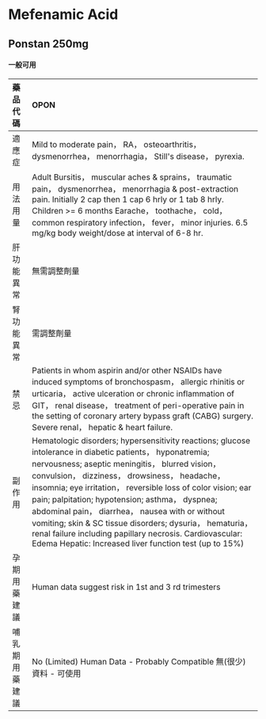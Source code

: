 # Mefenamic Acid

## Ponstan 250mg

#### 一般可用

| 藥品代碼       | OPON                                                                                                                                                                                                                                                                                                                                                                                                                                                                                                                                                                  |
|:---------------|:----------------------------------------------------------------------------------------------------------------------------------------------------------------------------------------------------------------------------------------------------------------------------------------------------------------------------------------------------------------------------------------------------------------------------------------------------------------------------------------------------------------------------------------------------------------------|
| 適應症         | Mild to moderate pain， RA， osteoarthritis， dysmenorrhea， menorrhagia， Still's disease， pyrexia.                                                                                                                                                                                                                                                                                                                                                                                                                                                                 |
| 用法用量       | Adult Bursitis， muscular aches & sprains， traumatic pain， dysmenorrhea， menorrhagia & post-extraction pain. Initially 2 cap then 1 cap 6 hrly or 1 tab 8 hrly. Children >= 6 months Earache， toothache， cold， common respiratory infection， fever， minor injuries. 6.5 mg/kg body weight/dose at interval of 6-8 hr.                                                                                                                                                                                                                                         |
| 肝功能異常     | 無需調整劑量                                                                                                                                                                                                                                                                                                                                                                                                                                                                                                                                                          |
| 腎功能異常     | 需調整劑量                                                                                                                                                                                                                                                                                                                                                                                                                                                                                                                                                            |
| 禁忌           | Patients in whom aspirin and/or other NSAIDs have induced symptoms of bronchospasm， allergic rhinitis or urticaria， active ulceration or chronic inflammation of GIT， renal disease， treatment of peri-operative pain in the setting of coronary artery bypass graft (CABG) surgery. Severe renal， hepatic & heart failure.                                                                                                                                                                                                                                      |
| 副作用         | Hematologic disorders; hypersensitivity reactions; glucose intolerance in diabetic patients， hyponatremia; nervousness; aseptic meningitis， blurred vision， convulsion， dizziness， drowsiness， headache， insomnia; eye irritation， reversible loss of color vision; ear pain; palpitation; hypotension; asthma， dyspnea; abdominal pain， diarrhea， nausea with or without vomiting; skin & SC tissue disorders; dysuria， hematuria， renal failure including papillary necrosis. Cardiovascular: Edema Hepatic: Increased liver function test (up to 15%) |
| 孕期用藥建議   | Human data suggest risk in 1st and 3 rd trimesters                                                                                                                                                                                                                                                                                                                                                                                                                                                                                                                    |
| 哺乳期用藥建議 | No (Limited) Human Data - Probably Compatible 無(很少)資料 - 可使用                                                                                                                                                                                                                                                                                                                                                                                                                                                                                                   |

